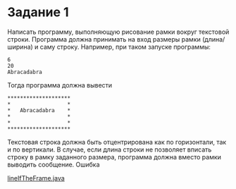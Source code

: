 # Задание 1

Написать программу, выполняющую рисование рамки вокруг текстовой строки. Программа должна принимать на вход размеры рамки (длина/ширина) и саму строку.
Например, при таком запуске программы:
```
6
20
Abracadabra
```
Тогда программа должна вывести
```
********************
*                  *
*   Abracadabra    *
*                  *
*                  *
********************
```
Текстовая строка должна быть отцентрирована как по горизонтали, так и по вертикали. В случае, если длина строки не позволяет вписать строку в рамку заданного размера, программа
должна вместо рамки выводить сообщение.
Ошибка


[lineIfTheFrame.java](https://github.com/nasimlat/java_sber/blob/main/lineintheframe/src/lineIfTheFrame.java "Задание 1")

